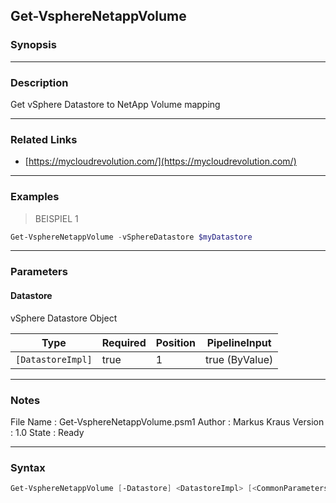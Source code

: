 Get-VsphereNetappVolume
-----------------------

### Synopsis

---

### Description

Get vSphere Datastore to NetApp Volume mapping

---

### Related Links
* [https://mycloudrevolution.com/](https://mycloudrevolution.com/)

---

### Examples
> BEISPIEL 1

```PowerShell
Get-VsphereNetappVolume -vSphereDatastore $myDatastore
```

---

### Parameters
#### **Datastore**
vSphere Datastore Object

|Type             |Required|Position|PipelineInput |
|-----------------|--------|--------|--------------|
|`[DatastoreImpl]`|true    |1       |true (ByValue)|

---

### Notes
File Name  : Get-VsphereNetappVolume.psm1
Author     : Markus Kraus
Version    : 1.0
State      : Ready

---

### Syntax
```PowerShell
Get-VsphereNetappVolume [-Datastore] <DatastoreImpl> [<CommonParameters>]
```
